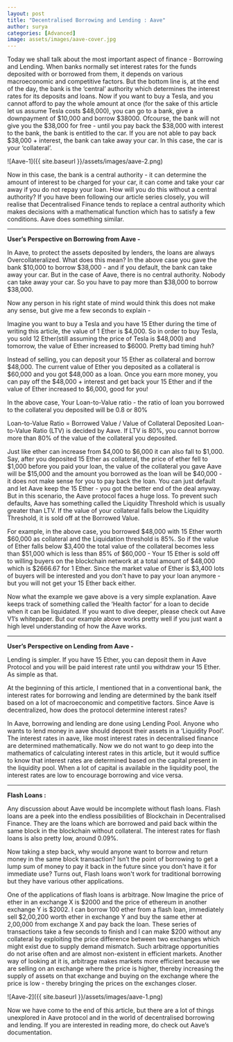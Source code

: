 ```yaml
---
layout: post
title: "Decentralised Borrowing and Lending : Aave"
author: surya
categories: [Advanced]
image: assets/images/aave-cover.jpg
---
```


Today we shall talk about the most important aspect of finance - Borrowing and Lending. When banks normally set interest rates for the funds deposited with or borrowed from them, it depends on various macroeconomic and competitive factors. But the bottom line is, at the end of the day, the bank is the ‘central’ authority which determines the interest rates for its deposits and loans. 
Now if you want to buy a Tesla, and you cannot afford to pay the whole amount at once (for the sake of this article let us assume Tesla costs $48,000), you can go to a bank, give a downpayment of $10,000 and borrow $38000. Ofcourse, the bank will not give you the $38,000 for free - until you pay back the $38,000 with interest to the bank, the bank is entitled to the car. If you are not able to pay back $38,000 + interest, the bank can take away your car. In this case, the car is your ‘collateral’.

![Aave-1]({{ site.baseurl }}/assets/images/aave-2.png)

 Now in this case, the bank is a central authority - it can determine the amount of interest to be charged for your car, it can come and take your car away if you do not repay your loan. How will you do this without a central authority?
If you have been following our article series closely, you will realise that Decentralised Finance tends to replace a central authority which makes decisions with a mathematical function which has to satisfy a few conditions. Aave does something similar.

<hr/>

<b> User’s Perspective on Borrowing from Aave  - </b>

In Aave, to protect the assets deposited by lenders, the loans are always Overcollateralized. What does this mean? In the above case you gave the bank $10,000 to borrow $38,000 - and if you default, the bank can take away your car. But in the case of Aave, there is no central authority. Nobody can take away your car. So you have to pay more than $38,000 to borrow $38,000. 


Now any person in his right state of mind would think this does not make any sense, but give me a few seconds to explain - 


Imagine you want to buy a Tesla and you have 15 Ether during the time of writing this article, the value of 1 Ether is $4,000. So in order to buy Tesla, you sold 12 Ether(still assuming the price of Tesla is $48,000) and tomorrow, the value of Ether increased to $6000. Pretty bad timing huh? 

Instead of selling, you can deposit your 15 Ether as collateral and borrow $48,000. The current value of Ether you deposited as a collateral is $60,000 and you got $48,000 as a loan. Once you earn more money, you can pay off the $48,000 + interest and get back your 15 Ether and if the value of Ether increased to $6,000, good for you! 

In the above case, Your Loan-to-Value ratio - the ratio of loan you borrowed to the collateral you deposited will be 0.8 or 80%

Loan-to-Value Ratio = Borrowed Value / Value of Collateral Deposited
Loan-to-Value Ratio (LTV) is decided by Aave. If LTV is 80%, you cannot borrow more than 80% of the value of the collateral you deposited.

Just like ether can increase from $4,000 to $6,000 it can also fall to $1,000. Say, after you deposited 15 Ether as collateral, the price of ether fell to $1,000 before you paid your loan, the value of the collateral you gave Aave will be $15,000 and the amount you borrowed as the loan will be $40,000 - it does not make sense for you to pay back the loan. You can just default and let Aave keep the 15 Ether - you got the better end of the deal anyway. But in this scenario, the Aave protocol faces a huge loss. To prevent such defaults, Aave has something called the Liquidity Threshold which is usually greater than LTV. If the value of your collateral falls below the Liquidity Threshold, it is sold off at the Borrowed Value.

For example, in the above case, you borrowed $48,000 with 15 Ether worth $60,000 as collateral and the Liquidation threshold is 85%. So if the value of Ether falls below $3,400 the total value of the collateral becomes less than $51,000 which is less than 85% of $60,000 - Your 15 Ether is sold off to willing buyers on the blockchain network at a total amount of $48,000 which is $2666.67 for 1 Ether. Since the market value of Ether is $3,400 lots of buyers will be interested and you don't have to pay your loan anymore  - but you will not get your 15 Ether back either.

Now what the example we gave above is a very simple explanation. Aave keeps track of something called the ‘Health factor’ for a loan to decide when it can be liquidated. If you want to dive deeper, please check out Aave V1’s whitepaper. But our example above works pretty well if you just want a high level understanding of how the Aave works.

<hr/>

<b>User’s Perspective on Lending from Aave - </b>

Lending is simpler. If you have 15 Ether, you can deposit them in Aave Protocol and you will be paid interest rate until you withdraw your 15 Ether. As simple as that. 

At the beginning of this article, I mentioned that in a conventional bank, the interest rates for borrowing and lending are determined by the bank itself based on a lot of macroeconomic and competitive factors. Since Aave is decentralized, how does the protocol determine interest rates?

In Aave, borrowing and lending are done using Lending Pool. Anyone who wants to lend money in aave should deposit their assets in a ‘Liquidity Pool’. The interest rates in aave, like most interest rates in decentralised finance are determined mathematically. Now we do not want to go deep into the mathematics of calculating interest rates in this article, but it would suffice to know that interest rates are determined based on the capital present in the liquidity pool. When a lot of capital is available in the liquidity pool, the interest rates are low to encourage borrowing and vice versa.

<hr/>

<b>Flash Loans : </b>

Any discussion about Aave would be incomplete without flash loans. Flash loans are a peek into the endless possibilities of Blockchain in Decentralised Finance. They are the loans which are borrowed and paid back within the same block in the blockchain without collateral. The interest rates for flash loans is also pretty low, around 0.09%.

Now taking a step back, why would anyone want to borrow and return money in the same block transaction? Isn’t the point of borrowing to get a lump sum of money to pay it back in the future since you don't have it for immediate use? Turns out, Flash loans won't work for traditional borrowing but they have various other applications.

One of the applications of flash loans is arbitrage. Now Imagine the price of ether in an exchange X is $2000 and the price of ethereum in another exchange Y is $2002. I can borrow 100 ether from a flash loan, immediately sell $2,00,200 worth ether in exchange Y and buy the same ether at 2,00,000 from exchange X and pay back the loan. These series of transactions take a few seconds to finish and I can make $200 without any collateral by exploiting the price difference between two exchanges which might exist due to supply demand mismatch. Such arbitrage opportunities do not arise often and are almost non-existent in efficient markets. Another way of looking at it is, arbitrage makes markets more efficient because we are selling on an exchange where the price is higher, thereby increasing the supply of assets on that exchange and buying on the exchange where the price is low - thereby bringing the prices on the exchanges closer.

![Aave-2]({{ site.baseurl }}/assets/images/aave-1.png)

Now we have come to the end of this article, but there are a lot of things unexplored in Aave protocol and in the world of decentralised borrowing and lending. If you are interested in reading more, do check out Aave’s documentation. 